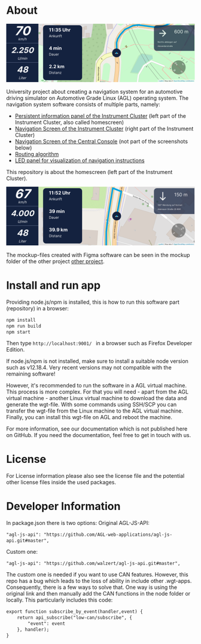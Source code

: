 # About

![preview](readme_files/preview8.png)

University project about creating a navigation system for an automotive driving simulator on Automotive Grade Linux (AGL) operating system. 
The navigation system software consists of multiple parts, namely:

- [Persistent information panel of the Instrument Cluster](https://github.com/FabianGermany/Homescreen-Instrument-Cluster) (left part of the Instrument Cluster, also called homescreen)
- [Navigation Screen of the Instrument Cluster](https://github.com/FabianGermany/Navigation-System-Instrument-Cluster) (right part of the Instrument Cluster)
- [Navigation Screen of the Central Console](https://github.com/philipnglr/agl-html5-navigation) (not part of the screenshots below)
- [Routing algorithm](https://github.com/SebEckl/agl-service-routing.git)
- [LED panel for visualization of navigation instructions](https://github.com/mueller-kai/Arduino_LedCode-for-Driving-Simulator)


This repository is about the homescreen (left part of the Instrument Cluster).

![preview](readme_files/preview3.png)

The mockup-files created with Figma software can be seen in the mockup folder of the other project [other project](https://github.com/FabianGermany/Navigation-System-Instrument-Cluster).



# Install and run app

Providing node.js/npm is installed, this is how to run this software part (repository) in a browser:
```
npm install
npm run build
npm start
```
Then type 
```http://localhost:9001/ ```
in a browser such as Firefox Developer Edition.

If node.js/npm is not installed, make sure to install a suitable node version such as v12.18.4. Very recent versions may not compatible with the remaining software!

However, it's recommended to run the software in a AGL virtual machine. This process is more complex. For that you will need - apart from the AGL virtual machine - another Linux virtual machine to download the data and generate the wgt-file. With some commands using SSH/SCP you can transfer the wgt-file from the Linux machine to the AGL virtual machine. Finally, you can install this wgt-file on AGL and reboot the machine. 

For more information, see our documentation which is not published here on GitHub. If you need the documentation, feel free to get in touch with us.



# License
For License information please also see the license file and the potential other license files inside the used packages.



# Developer Information
In package.json there is two options:
Original AGL-JS-API:
```
"agl-js-api": "https://github.com/AGL-web-applications/agl-js-api.git#master",
```
Custom one:
```
"agl-js-api": "https://github.com/walzert/agl-js-api.git#master",
```


The custom one is needed if you want to use CAN features. However, this repo has a bug which leads to the loss of ability in include other .wgt-apps. Consequently, there is a few ways to solve that. One way is using the original link and then manually add the CAN functions in the node folder or locally. This particularly includes this code:

```
export function subscribe_by_event(handler,event) {
    return api_subscribe("low-can/subscribe", {
        "event": event
    }, handler);
}
```



